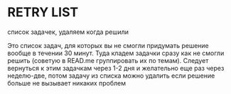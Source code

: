 # RETRY LIST
список задачек, удаляем когда решили 

Это список задач, для которых вы не смогли придумать решение вообще в течении 30 минут. Туда кладем задачки сразу как не смогли решить (советую в READ.me группировать их по темам). Следует вернуться к этим задачкам через 1-2 дня и желательно еще раз через неделю-две, потом задачу из списка можно удалить если решение больше не вызывает никаких проблем

